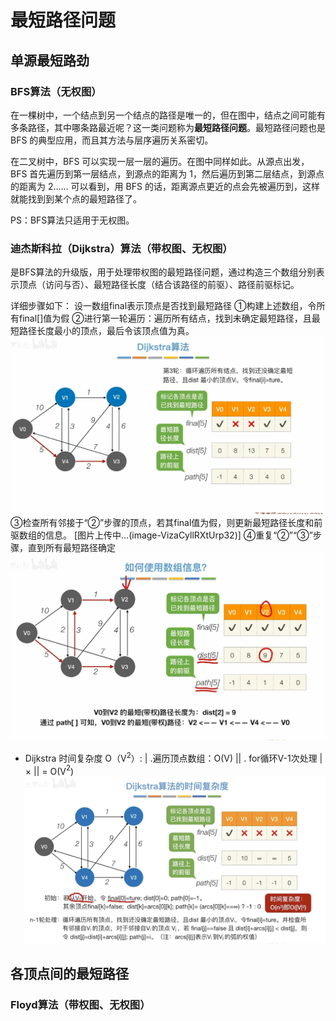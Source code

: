 


# 最短路径问题
##  单源最短路劲
### BFS算法（无权图）
在一棵树中，一个结点到另一个结点的路径是唯一的，但在图中，结点之间可能有多条路径，其中哪条路最近呢？这一类问题称为**最短路径问题**。最短路径问题也是 BFS 的典型应用，而且其方法与层序遍历关系密切。

在二叉树中，BFS 可以实现一层一层的遍历。在图中同样如此。从源点出发，BFS 首先遍历到第一层结点，到源点的距离为 1，然后遍历到第二层结点，到源点的距离为 2…… 可以看到，用 BFS 的话，距离源点更近的点会先被遍历到，这样就能找到到某个点的最短路径了。

PS：BFS算法只适用于无权图。

### 迪杰斯科拉（Dijkstra）算法（带权图、无权图）

是BFS算法的升级版，用于处理带权图的最短路径问题，通过构造三个数组分别表示顶点（访问与否）、最短路径长度（结合该路径的前驱）、路径前驱标记。

详细步骤如下：
设一数组final表示顶点是否找到最短路径
①构建上述数组，令所有final[]值为假
②进行第一轮遍历：遍历所有结点，找到未确定最短路径，且最短路径长度最小的顶点，最后令该顶点值为真。
![输入图片说明](/imgs/2025-07-07/eNRQMWJ3aGO2LW5k.jpeg)
③检查所有邻接于“②”步骤的顶点，若其final值为假，则更新最短路径长度和前驱数组的信息。
[图片上传中...(image-VizaCyllRXtUrp32)]
④重复“②”“③”步骤，直到所有最短路径确定
![输入图片说明](/imgs/2025-07-07/0oWIOn42XRO3HRtT.jpeg)

- Dijkstra 时间复杂度 O（V$^2$）:
| .遍历顶点数组：O(V)
|| . for循环V-1次处理
| × || = O(V$^2$)
![输入图片说明](/imgs/2025-07-07/pSJspvUiQljXUxkh.jpeg)
## 各顶点间的最短路径

### Floyd算法（带权图、无权图）
<!--stackedit_data:
eyJoaXN0b3J5IjpbLTEwMzk0NjUwMDcsLTEyODEzODExNDYsLT
k2NzE0OTM1MywxMTU1NzYyNDI1LDQ0MDkwNTYxOV19
-->